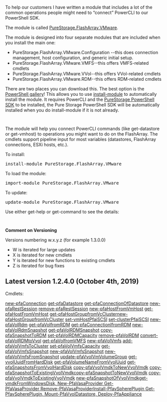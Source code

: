<!-- wp:paragraph -->
<p>To help our customers I have written a module that includes a lot of the common operations people might need to “connect” PowerCLI to our PowerShell SDK.</p>
<!-- /wp:paragraph -->

<!-- wp:paragraph -->
<p>The module is called <a href="https://www.powershellgallery.com/packages/PureStorage.FlashArray.VMware/">PureStorage.FlashArray.VMware</a>.<span id="more-4949"></span></p>
<!-- /wp:paragraph -->

<!-- wp:paragraph -->
<p>The module is designed into four separate modules that are included when you install the main one:</p>
<!-- /wp:paragraph -->

<!-- wp:list -->
<ul><li>PureStorage.FlashArray.VMware.Configuration --this does connection management, host configuration, and generic initial setup.</li><li>PureStorage.FlashArray.VMware.VMFS--this offers VMFS-related cmdlets</li><li>PureStorage.FlashArray.VMware.VVol--this offers VVol-related cmdlets</li><li>PureStorage.FlashArray.VMware.RDM--this offers RDM-related cmdlets</li></ul>
<!-- /wp:list -->

<!-- wp:paragraph -->
<p>There are two places you can download this. The best option is the <a href="https://www.powershellgallery.com/packages/Cody.PureStorage.FlashArray.VMwar">PowerShell gallery</a>! This allows you to use <a href="https://docs.microsoft.com/en-us/powershell/module/powershellget/install-module?view=powershell-6">install-module</a> to automatically install the module. It requires PowerCLI and the <a href="https://www.powershellgallery.com/packages/PureStoragePowerShellSDK/">PureStorage PowerShell SDK</a> to be installed, the Pure Storage PowerShell SDK will be automatically installed when you do install-module if it is not already.</p>
<!-- /wp:paragraph -->

<!-- wp:image {"id":5644} -->
<figure class="wp-block-image"><img src="https://www.codyhosterman.com/wp-content/uploads/2019/06/image.png" alt="" class="wp-image-5644"/></figure>
<!-- /wp:image -->

<!-- wp:image {"id":5645} -->
<figure class="wp-block-image"><img src="https://www.codyhosterman.com/wp-content/uploads/2019/06/image-1.png" alt="" class="wp-image-5645"/></figure>
<!-- /wp:image -->

<!-- wp:paragraph -->
<p>The module will help you connect PowerCLI commands (like get-datastore or get-vmhost) to operations you might want to do on the FlashArray. The cmdlets support pipeline input for most variables (datastores, FlashArray connections, ESXi hosts, etc.).</p>
<!-- /wp:paragraph -->

<!-- wp:paragraph -->
<p>To install:</p>
<!-- /wp:paragraph -->

<!-- wp:preformatted -->
<pre class="wp-block-preformatted">install-module PureStorage.FlashArray.VMware</pre>
<!-- /wp:preformatted -->

<!-- wp:paragraph -->
<p>To load the module:</p>
<!-- /wp:paragraph -->

<!-- wp:preformatted -->
<pre class="wp-block-preformatted">import-module PureStorage.FlashArray.VMware</pre>
<!-- /wp:preformatted -->

<!-- wp:paragraph -->
<p>To update:</p>
<!-- /wp:paragraph -->

<!-- wp:preformatted -->
<pre class="wp-block-preformatted">update-module PureStorage.FlashArray.VMware</pre>
<!-- /wp:preformatted -->

<!-- wp:paragraph -->
<p>Use either get-help or get-command to see the details:</p>
<!-- /wp:paragraph -->

<!-- wp:paragraph -->
<p> </p>
<!-- /wp:paragraph -->

<!-- wp:image {"id":5774} -->
<figure class="wp-block-image"><img src="https://www.codyhosterman.com/wp-content/uploads/2019/07/image-2-1024x294.png" alt="" class="wp-image-5774"/></figure>
<!-- /wp:image -->

<!-- wp:image {"id":5775} -->
<figure class="wp-block-image"><img src="https://www.codyhosterman.com/wp-content/uploads/2019/07/image-3-1024x585.png" alt="" class="wp-image-5775"/></figure>
<!-- /wp:image -->

<!-- wp:paragraph -->
<p><strong>Comment on Versioning</strong></p>
<!-- /wp:paragraph -->

<!-- wp:paragraph -->
<p>Versions numbering w.x.y.z (for example 1.3.0.0)</p>
<!-- /wp:paragraph -->

<!-- wp:list -->
<ul><li>W is iterated for large updates</li><li>X is iterated for new cmdlets</li><li>Y is iterated for new functions to existing cmdlets</li><li>Z is iterated for bug fixes</li></ul>
<!-- /wp:list -->

<h2>Latest version 1.2.4.0 (October 4th, 2019)</h2>
<p>Cmdlets:</p>
<p><a class="tag" title="Search for new-pfaConnection" href="https://www.powershellgallery.com/packages?q=Functions%3A%22new-pfaConnection%22">new-pfaConnection</a> <a class="tag" title="Search for get-pfaDatastore" href="https://www.powershellgallery.com/packages?q=Functions%3A%22get-pfaDatastore%22">get-pfaDatastore</a> <a class="tag" title="Search for get-pfaConnectionOfDatastore" href="https://www.powershellgallery.com/packages?q=Functions%3A%22get-pfaConnectionOfDatastore%22">get-pfaConnectionOfDatastore</a> <a class="tag" title="Search for new-pfaRestSession" href="https://www.powershellgallery.com/packages?q=Functions%3A%22new-pfaRestSession%22">new-pfaRestSession</a> <a class="tag" title="Search for remove-pfaRestSession" href="https://www.powershellgallery.com/packages?q=Functions%3A%22remove-pfaRestSession%22">remove-pfaRestSession</a> <a class="tag" title="Search for new-pfaHostFromVmHost" href="https://www.powershellgallery.com/packages?q=Functions%3A%22new-pfaHostFromVmHost%22">new-pfaHostFromVmHost</a> <a class="tag" title="Search for get-pfaHostFromVmHost" href="https://www.powershellgallery.com/packages?q=Functions%3A%22get-pfaHostFromVmHost%22">get-pfaHostFromVmHost</a> <a class="tag" title="Search for get-pfaHostGroupfromVcCluster" href="https://www.powershellgallery.com/packages?q=Functions%3A%22get-pfaHostGroupfromVcCluster%22">get-pfaHostGroupfromVcCluster</a><a class="tag" title="Search for new-pfaHostGroupfromVcCluster" href="https://www.powershellgallery.com/packages?q=Functions%3A%22new-pfaHostGroupfromVcCluster%22">new-pfaHostGroupfromVcCluster</a> <a class="tag" title="Search for set-vmHostPfaiSCSI" href="https://www.powershellgallery.com/packages?q=Functions%3A%22set-vmHostPfaiSCSI%22">set-vmHostPfaiSCSI</a> <a class="tag" title="Search for set-clusterPfaiSCSI" href="https://www.powershellgallery.com/packages?q=Functions%3A%22set-clusterPfaiSCSI%22">set-clusterPfaiSCSI</a> <a class="tag" title="Search for new-pfaVolRdm" href="https://www.powershellgallery.com/packages?q=Functions%3A%22new-pfaVolRdm%22">new-pfaVolRdm</a> <a class="tag" title="Search for get-pfaVolfromRDM" href="https://www.powershellgallery.com/packages?q=Functions%3A%22get-pfaVolfromRDM%22">get-pfaVolfromRDM</a> <a class="tag" title="Search for get-pfaConnectionlfromRDM" href="https://www.powershellgallery.com/packages?q=Functions%3A%22get-pfaConnectionlfromRDM%22">get-pfaConnectionlfromRDM</a> <a class="tag" title="Search for new-pfaVolRdmSnapshot" href="https://www.powershellgallery.com/packages?q=Functions%3A%22new-pfaVolRdmSnapshot%22">new-pfaVolRdmSnapshot</a> <a class="tag" title="Search for get-pfaVolRDMSnapshot" href="https://www.powershellgallery.com/packages?q=Functions%3A%22get-pfaVolRDMSnapshot%22">get-pfaVolRDMSnapshot</a> <a class="tag" title="Search for copy-pfaSnapshotToRDM" href="https://www.powershellgallery.com/packages?q=Functions%3A%22copy-pfaSnapshotToRDM%22">copy-pfaSnapshotToRDM</a> <a class="tag" title="Search for set-pfaVolRDMCapacity" href="https://www.powershellgallery.com/packages?q=Functions%3A%22set-pfaVolRDMCapacity%22">set-pfaVolRDMCapacity</a> <a class="tag" title="Search for remove-pfaVolRDM" href="https://www.powershellgallery.com/packages?q=Functions%3A%22remove-pfaVolRDM%22">remove-pfaVolRDM</a> <a class="tag" title="Search for convert-pfaVolRDMtoVvol" href="https://www.powershellgallery.com/packages?q=Functions%3A%22convert-pfaVolRDMtoVvol%22">convert-pfaVolRDMtoVvol</a> <a class="tag" title="Search for get-pfaVolfromVMFS" href="https://www.powershellgallery.com/packages?q=Functions%3A%22get-pfaVolfromVMFS%22">get-pfaVolfromVMFS</a> <a class="tag" title="Search for new-pfaVolVmfs" href="https://www.powershellgallery.com/packages?q=Functions%3A%22new-pfaVolVmfs%22">new-pfaVolVmfs</a> <a class="tag" title="Search for add-pfaVolVmfsToCluster" href="https://www.powershellgallery.com/packages?q=Functions%3A%22add-pfaVolVmfsToCluster%22">add-pfaVolVmfsToCluster</a> <a class="tag" title="Search for set-pfaVolVmfsCapacity" href="https://www.powershellgallery.com/packages?q=Functions%3A%22set-pfaVolVmfsCapacity%22">set-pfaVolVmfsCapacity</a> <a class="tag" title="Search for get-pfaVolVmfsSnapshot" href="https://www.powershellgallery.com/packages?q=Functions%3A%22get-pfaVolVmfsSnapshot%22">get-pfaVolVmfsSnapshot</a> <a class="tag" title="Search for new-pfaVolVmfsSnapshot" href="https://www.powershellgallery.com/packages?q=Functions%3A%22new-pfaVolVmfsSnapshot%22">new-pfaVolVmfsSnapshot</a> <a class="tag" title="Search for new-pfaVolVmfsFromSnapshot" href="https://www.powershellgallery.com/packages?q=Functions%3A%22new-pfaVolVmfsFromSnapshot%22">new-pfaVolVmfsFromSnapshot</a> <a class="tag" title="Search for update-pfaVvolVmVolumeGroup" href="https://www.powershellgallery.com/packages?q=Functions%3A%22update-pfaVvolVmVolumeGroup%22">update-pfaVvolVmVolumeGroup</a> <a class="tag" title="Search for get-vvolUuidFromHardDisk" href="https://www.powershellgallery.com/packages?q=Functions%3A%22get-vvolUuidFromHardDisk%22">get-vvolUuidFromHardDisk</a> <a class="tag" title="Search for get-pfaVolumeNameFromVvolUuid" href="https://www.powershellgallery.com/packages?q=Functions%3A%22get-pfaVolumeNameFromVvolUuid%22">get-pfaVolumeNameFromVvolUuid</a> <a class="tag" title="Search for get-pfaSnapshotsFromVvolHardDisk" href="https://www.powershellgallery.com/packages?q=Functions%3A%22get-pfaSnapshotsFromVvolHardDisk%22">get-pfaSnapshotsFromVvolHardDisk</a> <a class="tag" title="Search for copy-pfaVvolVmdkToNewVvolVmdk" href="https://www.powershellgallery.com/packages?q=Functions%3A%22copy-pfaVvolVmdkToNewVvolVmdk%22">copy-pfaVvolVmdkToNewVvolVmdk</a> <a class="tag" title="Search for copy-pfaSnapshotToExistingVvolVmdk" href="https://www.powershellgallery.com/packages?q=Functions%3A%22copy-pfaSnapshotToExistingVvolVmdk%22">copy-pfaSnapshotToExistingVvolVmdk</a><a class="tag" title="Search for copy-pfaSnapshotToNewVvolVmdk" href="https://www.powershellgallery.com/packages?q=Functions%3A%22copy-pfaSnapshotToNewVvolVmdk%22">copy-pfaSnapshotToNewVvolVmdk</a> <a class="tag" title="Search for copy-pfaVvolVmdkToExistingVvolVmdk" href="https://www.powershellgallery.com/packages?q=Functions%3A%22copy-pfaVvolVmdkToExistingVvolVmdk%22">copy-pfaVvolVmdkToExistingVvolVmdk</a> <a class="tag" title="Search for new-pfaSnapshotOfVvolVmdk" href="https://www.powershellgallery.com/packages?q=Functions%3A%22new-pfaSnapshotOfVvolVmdk%22">new-pfaSnapshotOfVvolVmdk</a><a class="tag" title="Search for get-vmdkFromWindowsDisk" href="https://www.powershellgallery.com/packages?q=Functions%3A%22get-vmdkFromWindowsDisk%22">get-vmdkFromWindowsDisk, </a><a class="tag" title="Search for New-PfaVasaProvider" href="https://www.powershellgallery.com/packages?q=Functions%3A%22New-PfaVasaProvider%22">New-PfaVasaProvider</a><a class="tag" title="Search for get-vmdkFromWindowsDisk" href="https://www.powershellgallery.com/packages?q=Functions%3A%22get-vmdkFromWindowsDisk%22"> </a><a class="tag" title="Search for Get-PfaVasaProvider" href="https://www.powershellgallery.com/packages?q=Functions%3A%22Get-PfaVasaProvider%22">Get-PfaVasaProvider</a><a class="tag" title="Search for get-vmdkFromWindowsDisk" href="https://www.powershellgallery.com/packages?q=Functions%3A%22get-vmdkFromWindowsDisk%22"> </a><a class="tag" title="Search for Remove-PfaVasaProvider" href="https://www.powershellgallery.com/packages?q=Functions%3A%22Remove-PfaVasaProvider%22">Remove-PfaVasaProvider</a><a class="tag" title="Search for Install-PfavSpherePlugin" href="https://www.powershellgallery.com/packages?q=Functions%3A%22Install-PfavSpherePlugin%22">Install-PfavSpherePlugin</a><a class="tag" title="Search for Remove-PfaVasaProvider" href="https://www.powershellgallery.com/packages?q=Functions%3A%22Remove-PfaVasaProvider%22"> </a><a class="tag" title="Search for Get-PfavSpherePlugin" href="https://www.powershellgallery.com/packages?q=Functions%3A%22Get-PfavSpherePlugin%22">Get-PfavSpherePlugin, </a><a class="tag" title="Search for Mount-PfaVvolDatastore" href="https://www.powershellgallery.com/packages?q=Functions%3A%22Mount-PfaVvolDatastore%22">Mount-PfaVvolDatastore, </a><a class="tag" title="Search for Deploy-PfaAppliance" href="https://www.powershellgallery.com/packages?q=Functions%3A%22Deploy-PfaAppliance%22">Deploy-PfaAppliance</a></p>

